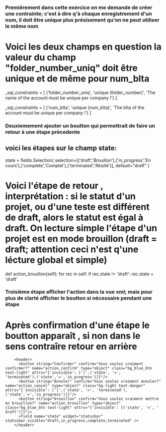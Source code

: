 ### Premiérement dans cette exercice on me demande de créer une contrainte; c'est à dire q'à chaque enregistrement d'un nom, il doit être unique plus présisement qu'on ne peut utiliser le même nom
# Voici les deux champs en question la valeur du champ "folder_number_uniq" doit être unique et de même pour num_blta

_sql_constraints = [
        ('folder_number_uniq', 'unique (folder_number)', 'The name of the account must be unique per company !')
    ]

   _sql_constraints = [
        ('num_blta', 'unique (num_blta)', 'The blta of the account must be unique per company !')
    ]

### Deuxiemement ajouter un boutton qui permettrait de faire un retour à une étape précedente
## voici les étapes sur le champ state:

   state = fields.Selection(
      selection=[('draft','Brouillon'),('in_progress','En cours'),('complete','Complet'),('terminated','Résilié')],
      default="draft"
   )

 # Voici l'étape de retour , interprétation : si le statut d'un projet, ou d'une teste est différent de draft, alors le statut est égal à draft. On lecture simple l'étape d'un projet est en mode brouillon (draft = draft; attention ceci n'est q'une lécture global et simple)
   def action_brouillon(self):
      for rec in self:
         if rec.state != 'draft':
            rec.state = 'draft'

### Troisième étape afficher l'action dans la vue xml; mais pour plus de clarté afficher le boutton si nécessaire pendant une étape
# Après confirmation d'une étape le boutton apparaît , si non dans le sens contraîre retour en arrière

        <header>
          <button string="Confirmer" confirm="Vous voulez vraiment confirmer?" name="action_confirm" type="object" class="bg_blue_btn text-light" attrs="{'invisible': ['|',('state', '=',                           'terminated'),('state','=','in_progress')]}"/>
          <button string="Annuler" confirm="Vous voulez vraiment annuler?" name="action_cancel" type="object" class="bg-light text-danger" attrs="{'invisible': ['|',('state', '=', 'terminated'),                    ('state','=','in_progress')]}"/>
          <button string="brouillon" confirm="Vous voulez vraiment mettre en brouillon?" name="action_brouillon" type="object" class="bg_blue_btn text-light" attrs="{'invisible': [('state', '=', '                  draft')]}"/>
          <field name="state" widget="statusbar" statusbar_visible="draft,in_progress,complete,terminated" />
        </header>
